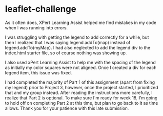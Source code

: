 # leaflet-challenge

As it often does, XPert Learning Assist helped me find mistakes in my code when I was running into errors.

I was struggling with getting the legend to add correctly for a while, but then I realized that I was saying legend.addTo(map) instead of legend.addTo(myMap). I had also neglected to add the legend div to the index.html starter file, so of course nothing was showing up.

I also used xPert Learning Assist to help me with the spacing of the legend as initially my color squares were not aligned. Once I created a div for each legend item, this issue was fixed.

I had completed the majority of Part 1 of this assignment (apart from fixing my legend) prior to Project 3, however, once the project started, I prioritized that and my group instead. After reading the instructions more carefully, I realize that Part 2 is optional. To make sure I'm ready for week 18, I'm going to hold off on completing Part 2 at this time, but plan to go back to it as time allows. Thank you for your patience with this late submission.